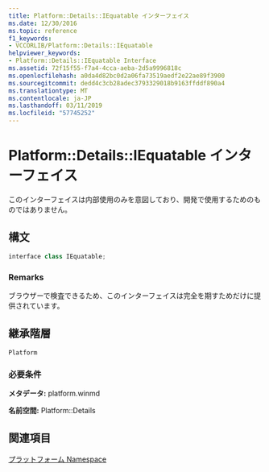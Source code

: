 ```yaml
---
title: Platform::Details::IEquatable インターフェイス
ms.date: 12/30/2016
ms.topic: reference
f1_keywords:
- VCCORLIB/Platform::Details::IEquatable
helpviewer_keywords:
- Platform::Details::IEquatable Interface
ms.assetid: 72f15f55-f7a4-4cca-aeba-2d5a9996818c
ms.openlocfilehash: a0da4d82bc0d2a06fa73519aedf2e22ae89f3900
ms.sourcegitcommit: dedd4c3cb28adec3793329018b9163ffddf890a4
ms.translationtype: MT
ms.contentlocale: ja-JP
ms.lasthandoff: 03/11/2019
ms.locfileid: "57745252"
---
```

# <a name="platformdetailsiequatable-interface"></a>Platform::Details::IEquatable インターフェイス

このインターフェイスは内部使用のみを意図しており、開発で使用するためのものではありません。

## <a name="syntax"></a>構文

```cpp
interface class IEquatable;
```

### <a name="remarks"></a>Remarks

ブラウザーで検査できるため、このインターフェイスは完全を期すためだけに提供されています。

## <a name="inheritance-hierarchy"></a>継承階層

`Platform`

### <a name="requirements"></a>必要条件

**メタデータ:** platform.winmd

**名前空間:** Platform::Details

## <a name="see-also"></a>関連項目

[プラットフォーム Namespace](platform-namespace-c-cx.md)

